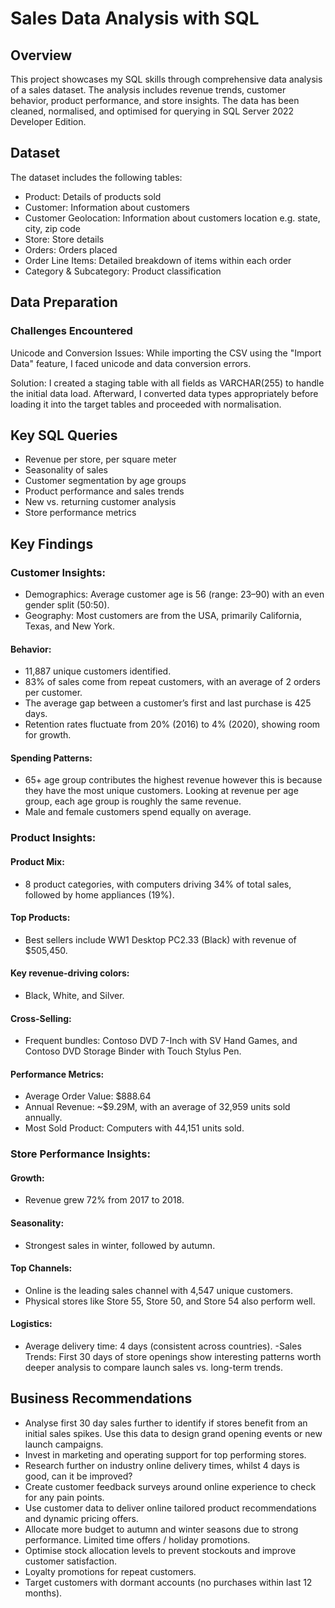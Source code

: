 # Sales Data Analysis with SQL

## Overview

This project showcases my SQL skills through comprehensive data analysis of a sales dataset. The analysis includes revenue trends, customer behavior, product performance, and store insights. The data has been cleaned, normalised, and optimised for querying in SQL Server 2022 Developer Edition.

## Dataset

The dataset includes the following tables:
- Product: Details of products sold
- Customer: Information about customers
- Customer Geolocation: Information about customers location e.g. state, city, zip code
- Store: Store details
- Orders: Orders placed
- Order Line Items: Detailed breakdown of items within each order
- Category & Subcategory: Product classification

## Data Preparation

### Challenges Encountered

Unicode and Conversion Issues: While importing the CSV using the "Import Data" feature, I faced unicode and data conversion errors.

Solution: I created a staging table with all fields as VARCHAR(255) to handle the initial data load. Afterward, I converted data types appropriately before loading it into the target tables and proceeded with normalisation.

## Key SQL Queries

- Revenue per store, per square meter
- Seasonality of sales
- Customer segmentation by age groups
- Product performance and sales trends
- New vs. returning customer analysis
- Store performance metrics

## Key Findings

### Customer Insights:
- Demographics: Average customer age is 56 (range: 23–90) with an even gender split (50:50).
- Geography: Most customers are from the USA, primarily California, Texas, and New York.
#### Behavior: 
- 11,887 unique customers identified.
- 83% of sales come from repeat customers, with an average of 2 orders per customer.
- The average gap between a customer’s first and last purchase is 425 days.
- Retention rates fluctuate from 20% (2016) to 4% (2020), showing room for growth.
#### Spending Patterns:
- 65+ age group contributes the highest revenue however this is because they have the most unique customers. Looking at revenue per age group, each age group is roughly the same revenue.
- Male and female customers spend equally on average.
### Product Insights:
#### Product Mix: 
- 8 product categories, with computers driving 34% of total sales, followed by home appliances (19%).
#### Top Products: 
- Best sellers include WW1 Desktop PC2.33 (Black) with revenue of $505,450.
#### Key revenue-driving colors:
- Black, White, and Silver.
#### Cross-Selling: 
- Frequent bundles: Contoso DVD 7-Inch with SV Hand Games, and Contoso DVD Storage Binder with Touch Stylus Pen.
#### Performance Metrics: 
- Average Order Value: $888.64
- Annual Revenue: ~$9.29M, with an average of 32,959 units sold annually.
- Most Sold Product: Computers with 44,151 units sold.
### Store Performance Insights:
#### Growth: 
- Revenue grew 72% from 2017 to 2018.
#### Seasonality: 
- Strongest sales in winter, followed by autumn.
#### Top Channels: 
- Online is the leading sales channel with 4,547 unique customers.
- Physical stores like Store 55, Store 50, and Store 54 also perform well.
#### Logistics: 
- Average delivery time: 4 days (consistent across countries).
-Sales Trends: First 30 days of store openings show interesting patterns worth deeper analysis to compare launch sales vs. long-term trends.

## Business Recommendations
- Analyse first 30 day sales further to identify if stores benefit from an initial sales spikes. Use this data to design grand opening events or new launch campaigns.
- Invest in marketing and operating support for top performing stores.
- Research further on industry online delivery times, whilst 4 days is good, can it be improved?
- Create customer feedback surveys around online experience to check for any pain points.
- Use customer data to deliver online tailored product recommendations and dynamic pricing offers.
- Allocate more budget to autumn and winter seasons due to strong performance. Limited time offers / holiday promotions.
- Optimise stock allocation levels to prevent stockouts and improve customer satisfaction.
- Loyalty promotions for repeat customers.
- Target customers with dormant accounts (no purchases within last 12 months).
